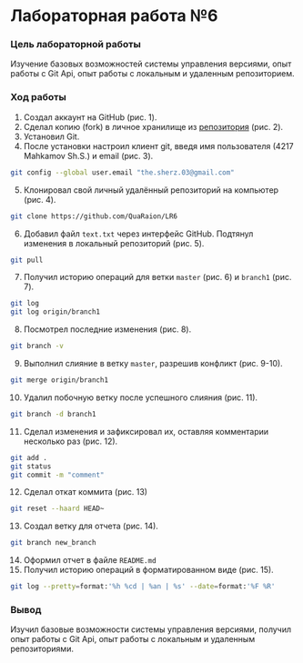 # Лабораторная работа №6
### Цель лабораторной работы
Изучение базовых возможностей системы управления версиями, опыт работы с Git Api, опыт работы с локальным и удаленным репозиторием. 
### Ход работы
1) Создал аккаунт на GitHub (рис. 1).
2)	Сделал копию (fork) в личное хранилище из [репозитория](https://github.com/Kurtyanik/LR6/) (рис. 2).
3)	Установил Git.
4)	После установки настроил клиент git, введя имя пользователя (4217 Mahkamov Sh.S.) и email (рис. 3).
```sh
git config --global user.email "the.sherz.03@gmail.com"
```
5)	Клонировал свой личный удалённый репозиторий на компьютер (рис. 4).
```sh
git clone https://github.com/QuaRaion/LR6
```
6)	Добавил файл `text.txt` через интерфейс GitHub. Подтянул изменения в локальный репозиторий (рис. 5).
```sh
git pull
```
7) Получил историю операций для ветки `master` (рис. 6) и `branch1` (рис. 7).
```sh
git log
git log origin/branch1
```
8)  Посмотрел последние изменения (рис. 8).
```sh
git branch -v
```
9) Выполнил слияние в ветку `master`, разрешив конфликт (рис. 9-10).
```sh
git merge origin/branch1
```
10) Удалил побочную ветку после успешного слияния (рис. 11).
```sh
git branch -d branch1
```
11) Сделал изменения и зафиксировал их, оставляя комментарии несколько раз (рис. 12).
```sh
git add .
git status
git commit -m "comment"
```
12) Сделал откат коммита (рис. 13)
```sh
git reset --haard HEAD~
```
13) Создал ветку для отчета (рис. 14).
```sh
git branch new_branch
```
14) Оформил отчет в файле `README.md`
15) Получил историю операций в форматированном виде (рис. 15).
```sh
git log --pretty=format:'%h %cd | %an | %s' --date=format:'%F %R'
```
### Вывод
Изучил базовые возможности системы управления версиями, получил опыт работы с Git Api, опыт работы с локальным и удаленным репозиториями. 
